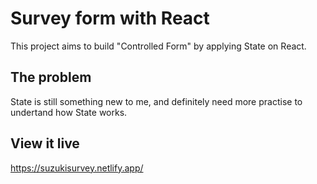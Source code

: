 # Survey form with React
This project aims to build "Controlled Form" by applying State on React.

## The problem

State is still something new to me, and definitely need more practise to undertand how State works.

## View it live
https://suzukisurvey.netlify.app/

